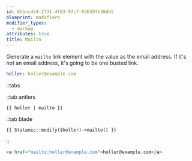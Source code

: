```yaml
---
id: 65bcc454-2731-4f83-97cf-03659fb38db5
blueprint: modifiers
modifier_types:
  - markup
attributes: true
title: Mailto
---
```

Generate a `mailto` link element with the value as the email address. If it's _not_ an email address, it's going to be one busted link.

```yaml
holler: holler@example.com
```

::tabs

::tab antlers
```antlers
{{ holler | mailto }}
```
::tab blade
```blade
{{ Statamic::modify($holler)->mailto() }}
```
::

```html
<a href="mailto:holler@example.com">holler@example.com</a>
```
